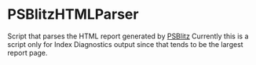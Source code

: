 # PSBlitzHTMLParser
Script that parses the HTML report generated by [PSBlitz](https://github.com/VladDBA/PSBlitz)
Currently this is a script only for Index Diagnostics output since that tends to be the largest report page.
